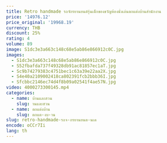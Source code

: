 ```yaml
---
title: Retro handmade รถจักรยานยนต์รุ่นเด็กของขวัญห้องนั่งเล่นตกแต่งบ้านสํานักงาน
price: '14976.12'
price_original: '19968.19'
currency: THB
discount: 25%
rating: 4
volume: 89
image: S1dc3e3a663c148c68e5ab86e866912c0C.jpg
images:
  - S1dc3e3a663c148c68e5ab86e866912c0C.jpg
  - S52fbafda737f49328db91ac81857ec1aT.jpg
  - Sc9b74279383c4751bec1c63a39e22aa2X.jpg
  - S4e40a2109002418ca802391fcb2bbb36I.jpg
  - Sfcbbc2146ec74d4f8b09a02541f4ae57N.jpg
video: 4000273300145.mp4
categories:
  - name: บ้านและสวน
    slug: านและสวน
  - name: ตกแต่งบ้าน
    slug: ตกแต-งบ-าน
slug: retro-handmade-รถจ-กรยานยนต-นเด
encode: oCCr7Ii
lang: th
---
```

  